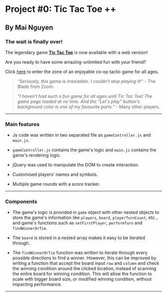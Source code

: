 # Project #0: Tic Tac Toe ++

## By Mai Nguyen

### The wait is finally over!

The legendary game [__Tic Tac Toe__](https://little-chi-mai.github.io/project0/) is now available with a web version!

Are you ready to have some amazing-unlimited fun with your friend?

Click [here](https://little-chi-mai.github.io/project0/) to enter the zone of an enjoyable co-op tactic game for all ages.

> _"Seriously, this game is irresistible. I couldn't stop playing it!"_ - The Blade from Zoom.

> _"I haven't had such a fun game for all ages until Tic Tac Toe! The game page loaded at no time. And the "Let's play" button's background color is one of my favourite parts."_ - Many other players.

---------
### Main features


- Js code was written in two separated file as `gameController.js` and `main.js`.

- `gameController.js` contains the game's logic and `main.js` contains the game's rendering logic.

- jQuery was used to manipulate the DOM to create interaction.

- Customised players' names and symbols.

- Multiple game rounds with a score tracker.

----------
### Components

- The game's logic is provided in `game` object with other nested objects to store the game's information like `players`, `board`, `playerTurnCount`, etc... and game's functions such as `setFirstPlayer`, `performTurn` and `findWinnerOrTie`.

- The `board` is stored in a nested array makes it easy to be iterated through.

- The `findWinnerOrTie` function was written to iterate through every possible directions to find a winner. However, this can be improved by writing a function that accept the board input `row` and `column` and check the winning condition around the clicked location, instead of scanning the entire board for winning condition. This will allow the function to scale with bigger board size, or modified winning condition, without impacting performance.


-------

